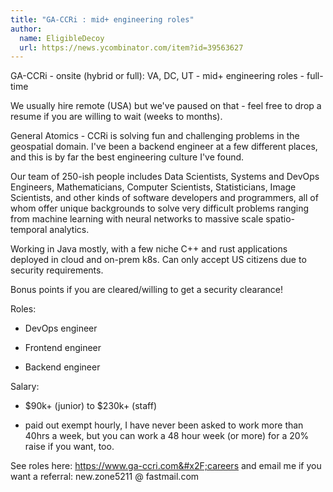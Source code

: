 ```yaml
---
title: "GA-CCRi : mid+ engineering roles"
author:
  name: EligibleDecoy
  url: https://news.ycombinator.com/item?id=39563627
---
```

GA-CCRi - onsite (hybrid or full): VA, DC, UT - mid+ engineering roles - full-time

We usually hire remote (USA) but we&#x27;ve paused on that - feel free to drop a resume if you are willing to wait (weeks to months).

General Atomics - CCRi is solving fun and challenging problems in the geospatial domain. I&#x27;ve been a backend engineer at a few different places, and this is by far the best engineering culture I&#x27;ve found.

Our team of 250-ish people includes Data Scientists, Systems and DevOps Engineers, Mathematicians, Computer Scientists, Statisticians, Image Scientists, and other kinds of software developers and programmers, all of whom offer unique backgrounds to solve very difficult problems ranging from machine learning with neural networks to massive scale spatio-temporal analytics.

Working in Java mostly, with a few niche C++ and rust applications deployed in cloud and on-prem k8s. Can only accept US citizens due to security requirements.

Bonus points if you are cleared&#x2F;willing to get a security clearance!

Roles:

- DevOps engineer

- Frontend engineer

- Backend engineer

Salary:

- $90k+ (junior) to $230k+ (staff)

- paid out exempt hourly, I have never been asked to work more than 40hrs a week, but you can work a 48 hour week (or more) for a 20% raise if you want, too.

See roles here: <a href="https:&#x2F;&#x2F;www.ga-ccri.com&#x2F;careers" rel="nofollow">https:&#x2F;&#x2F;www.ga-ccri.com&#x2F;careers</a> and email me if you want a referral: new.zone5211 @ fastmail.com
